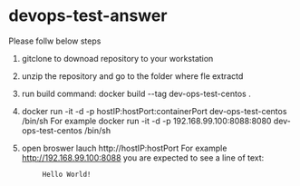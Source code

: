# devops-test-answer
Please follw below steps
1. gitclone to downoad repository to your workstation 
2. unzip the repository and  go to the folder where fle extractd 
3. run build command:
docker build --tag dev-ops-test-centos .

4. docker run  -it -d -p hostIP:hostPort:containerPort  dev-ops-test-centos /bin/sh
For example
docker run  -it -d -p 192.168.99.100:8088:8080  dev-ops-test-centos /bin/sh
5. open broswer lauch http://hostIP:hostPort
   For example http://192.168.99.100:8088
   you are expected to see a line of text:

            Hello World!
